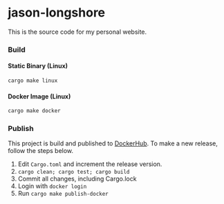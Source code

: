 # jason-longshore

This is the source code for my personal website.

### Build

#### Static Binary (Linux)

```bash
cargo make linux
```

#### Docker Image (Linux)

```bash
cargo make docker
```

### Publish

This project is build and published to [DockerHub](https://hub.docker.com/r/longshorej/jason-longshore/). To make a new release, follow the steps below.

1) Edit `Cargo.toml` and increment the release version.
2) `cargo clean; cargo test; cargo build`
3) Commit all changes, including Cargo.lock
4) Login with `docker login`
5) Run `cargo make publish-docker`
